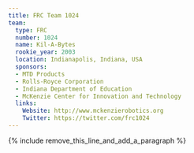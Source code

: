 ```yaml
---
title: FRC Team 1024
team:
  type: FRC
  number: 1024
  name: Kil-A-Bytes
  rookie_year: 2003
  location: Indianapolis, Indiana, USA
  sponsors:
  - MTD Products
  - Rolls-Royce Corporation
  - Indiana Department of Education
  - McKenzie Center for Innovation and Technology
  links:
    Website: http://www.mckenzierobotics.org
    Twitter: https://twitter.com/frc1024
---
```


{% include remove_this_line_and_add_a_paragraph %}